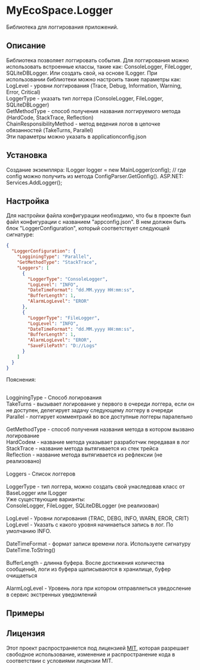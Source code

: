 # MyEcoSpace.Logger
Библиотека для логгирования приложений.

## Описание
Библиотека позволяет логгировать события. Для логгирования можно использовать встроенные классы, такие как: ConsoleLogger, FileLogger, SQLiteDBLogger. Или создать свой, на основе ILogger.
При использовании библиотеки можно настроить такие параметры как:
<br>LogLevel - уровни логгирования (Trace, Debug, Information, Warning, Error, Critical)
<br>LoggerType - указать тип логгера (ConsoleLogger, FileLogger, SQLiteDBLogger)
<br>GetMethodType - способ получения названия логгируемого метода (HardCode, StackTrace, Reflection)
<br>ChainResponsibilityMethod - метод ведения логов в цепочке обязанностей (TakeTurns, Parallel)
<br>Эти параметры можно указать в applicationconfig.json

## Установка
Создание экземпляра: ILogger<T> logger = new MainLogger<T>(config); // где config можно получить из метода ConfigParser.GetGonfig().
ASP.NET: Services.AddLogger<T>();

## Настройка
Для настройки файла конфигурации необходимо, что бы в проекте был файл конфигурации с названием "appconfig.json". В нем должен быть блок "LoggerConfiguration", который соответствует следующей сигнатуре:
```json
{
  "LoggerConfiguration": {
    "LogginingType": "Parallel",  
    "GetMethodType": "StackTrace",
    "Loggers": [
      {
        "LoggerType": "ConsoleLogger",
        "LogLevel": "INFO",
        "DateTimeFormat": "dd.MM.yyyy HH:mm:ss",
        "BufferLength": 1,
        "AlarmLogLevel": "EROR"
      },
      {
        "LoggerType": "FileLogger",
        "LogLevel": "INFO",
        "DateTimeFormat": "dd.MM.yyyy HH:mm:ss",
        "BufferLength": 1,
        "AlarmLogLevel": "EROR",
        "SaveFilePath": "D://Logs"
      }
    ]
  }
}
```
Пояснения:<br>

<br>LogginingType - Способ логирования
<br>TakeTurns - вызывает логирование у первого в очереди логгера, если он не доступен, делегирует задачу следующему логгеру в очереди
<br>Parallel - логгирует комментраий во все доступные логгеры паралельно<br>
<br>GetMethodType - способ получения названия метода в котором вызвано логирование
<br>HardCodeм - название метода указывает разработчик передавая в лог
<br>StackTrace - название метода вытягивается из стек трейса
<br>Reflection - название метода вытягивается из рефлексии (не реализовано)<br>
<br>Loggers - Список логгеров<br>
<br>LoggerType - тип логгера, можно создать свой унаследовав класс от BaseLogger или ILogger
<br>Уже существующие варианты:
<br>ConsoleLogger, FileLogger, SQLiteDBLogger (не реализован)<br>
<br>LogLevel - Уровни логирования (TRAC, DEBG, INFO, WARN, EROR, CRIT)
<br>LogLevel - Указать с какого уровня начинаеться запись в лог. По умолчанию INFO.<br>
<br>DateTimeFormat - формат записи времени лога. Используете сигнатуру DateTime.ToString()<br>
<br>BufferLength - длинна буфера. Восле достижения количества сообщений, логи из буфера щаписываются в хранилище, буфер очищаеться<br>
<br>AlarmLogLevel - Уровень лога при котором отправляеться уведосление в сервис экстренных уведомлений

## Примеры

## Лицензия
Этот проект распространяется под лицензией [MIT](https://opensource.org/licenses/MIT), которая разрешает свободное использование, изменение и распространение кода в соответствии с условиями лицензии MIT.
